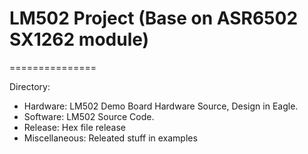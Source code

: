 # LM502 Project (Base on ASR6502 SX1262 module)
===============

Directory:
- Hardware: LM502 Demo Board Hardware Source, Design in Eagle.
- Software: LM502 Source Code.
- Release: Hex file release
- Miscellaneous: Releated stuff in examples
